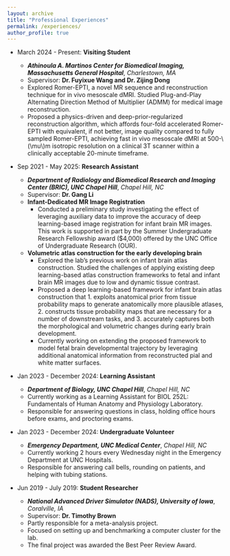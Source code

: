 ```yaml
---
layout: archive
title: "Professional Experiences"
permalink: /experiences/
author_profile: true
---
```



* March 2024 - Present: **Visiting Student**
  * ***Athinoula A. Martinos Center for Biomedical Imaging, Massachusetts General Hospital***, *Charlestown, MA*
  * Supervisor: **Dr. Fuyixue Wang and Dr. Zijing Dong**
  * Explored Romer-EPTI, 
    a novel MR sequence and reconstruction technique for in vivo mesoscale dMRI.
    Studied Plug-and-Play Alternating Direction Method of Multiplier (ADMM) for medical image reconstruction.
  * Proposed a physics-driven and deep-prior-regularized reconstruction algorithm, 
    which affords four-fold accelerated Romer-EPTI with equivalent, 
    if not better, image quality compared to fully sampled Romer-EPTI,
    achieving fast in vivo mesoscale dMRI at 500-\\(\mu\\)m isotropic resolution on a clinical 3T scanner within a clinically acceptable 20-minute timeframe.

* Sep 2021 - May 2025: **Research Assistant**
  * ***Department of Radiology and Biomedical Research and Imaging Center (BRIC), UNC Chapel Hill***, *Chapel Hill, NC*
  * Supervisor: **Dr. Gang Li**
  * **Infant-Dedicated MR Image Registration**
    * Conducted a preliminary study investigating the effect of leveraging auxiliary data to improve the accuracy of
      deep learning-based image registration for infant brain MR images. This work is supported in part by the
      Summer Undergraduate Research Fellowship award ($4,000) offered by the UNC Office of Undergraduate
      Research (OUR).
  * **Volumetric atlas construction for the early developing brain**
    * Explored the lab’s previous work on infant brain atlas construction. Studied the challenges of applying
      existing deep learning-based atlas construction frameworks to fetal and infant brain MR images due to low
      and dynamic tissue contrast. 
    * Proposed a deep learning-based framework for infant brain atlas construction that 1. exploits anatomical
      prior from tissue probability maps to generate anatomically more plausible atlases, 2. constructs tissue
      probability maps that are necessary for a number of downstream tasks, and 3. accurately captures both the
      morphological and volumetric changes during early brain development. 
    * Currently working on extending the proposed framework to model fetal brain developmental trajectory by
      leveraging additional anatomical information from reconstructed pial and white matter surfaces.

* Jan 2023 - December 2024: **Learning Assistant**
  * ***Department of Biology, UNC Chapel Hill***, *Chapel Hill, NC*
  * Currently working as a Learning Assistant for BIOL 252L: Fundamentals of Human Anatomy and Physiology Laboratory.
  * Responsible for answering questions in class, holding office hours before exams, and proctoring exams.

* Jan 2023 - December 2024: **Undergraduate Volunteer**
  * ***Emergency Department, UNC Medical Center***, *Chapel Hill, NC*
  * Currently working 2 hours every Wednesday night in the Emergency Department at UNC Hospitals.
  * Responsible for answering call bells, rounding on patients, and helping with tubing stations.

* Jun 2019 - July 2019: **Student Researcher**
  * ***National Advanced Driver Simulator (NADS), University of Iowa***, *Coralville, IA*
  * Supervisor: **Dr. Timothy Brown**
  * Partly responsible for a meta-analysis project.
  * Focused on setting up and benchmarking a computer cluster for the lab.
  * The final project was awarded the Best Peer Review Award.
